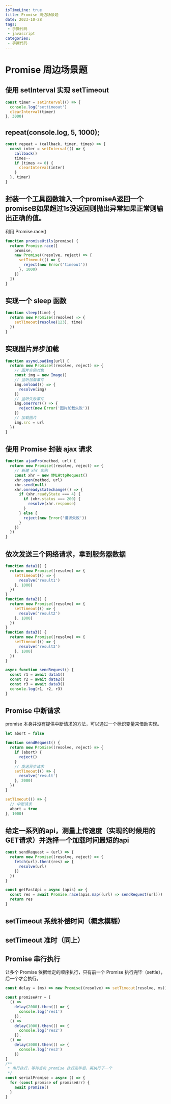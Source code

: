 ```yaml
---
isTimeLine: true
title: Promise 周边场景题
date: 2023-10-28
tags:
 - 手撕代码
 - javascript
categories:
 - 手撕代码
---
```

# Promise 周边场景题

## 使用 setInterval 实现 setTimeout

```js
const timer = setInterval(() => {
  console.log('settimeout')
  clearInterval(timer)
}, 3000)
```

## repeat(console.log, 5, 1000);

```js
const repeat = (callback, timer, times) => {
  const inter = setInterval(() => {
    callback()
    times--
    if (times <= 0) {
      clearInterval(inter)
    }
  }, timer)
}
```

## 封装一个工具函数输入一个promiseA返回一个promiseB如果超过1s没返回则抛出异常如果正常则输出正确的值。

利用 Promise.race()

```js
function promiseUtils(promise) {
  return Promise.race([
    promise,
    new Promise((resolve, reject) => {
      setTimeout(() => {
        reject(new Error('timeout'))
      }, 1000)
    })
  ])
}
```

## 实现一个 sleep 函数

```js
function sleep(time) {
  return new Promise((resolve) => {
    setTimeout(resolve(123), time)
  })
}
```

## 实现图片异步加载

```js
function asyncLoadImg(url) {
  return new Promise((resolve, reject) => {
    // 图片实例对象
    const img = new Image()
    // 监听加载事件
    img.onload(() => {
      resolve(img)
    })
    // 监听失败事件
    img.onerror(() => {
      reject(new Error('图片加载失败'))
    })
    // 加载图片
    img.src = url
  })
}
```

## 使用 Promise 封装 ajax 请求

```js
function ajaxPro(method, url) {
  return new Promise((resolve, reject) => {
    // 新建 xhr 实例
    const xhr = new XMLHttpRequest()
    xhr.open(method, url)
    xhr.send(null)
    xhr.onreadystatechange(() => {
      if (xhr.readyState === 4) {
        if (xhr.status === 200) {
          resolve(xhr.response)
        }
      } else {
        reject(new Error('请求失败'))
      }
    })
  })
}
```

## 依次发送三个网络请求，拿到服务器数据

```js
function data1() {
  return new Promise((resolve) => {
    setTimeout(() => {
      resolve('result1')
    }, 1000)
  })
}
function data2() {
  return new Promise((resolve) => {
    setTimeout(() => {
      resolve('result2')
    }, 1000)
  })
}
function data3() {
  return new Promise((resolve) => {
    setTimeout(() => {
      resolve('result3')
    }, 1000)
  })
}

async function sendRequest() {
  const r1 = await data1()
  const r2 = await data2()
  const r3 = await data3()
  console.log(r1, r2, r3)
}
```

## Promise 中断请求

promise 本身并没有提供中断请求的方法，可以通过一个标识变量来借助实现。

```js
let abort = false

function sendRequest() {
  return new Promise((resolve, reject) => {
    if (abort) {
      reject()
    }
    // 发送异步请求
    setTimeout(() => {
      resolve('result')
    }, 2000)
  })
}

setTimeout(() => {
  // 中断请求
  abort = true
}, 1000)
```

## 给定一系列的api，测量上传速度（实现的时候用的GET请求）并选择一个加载时间最短的api

```js
const sendRequest = (url) => {
  return new Promise((resolve, reject) => {
    fetch(url).then((res) => {
      resolve(url)
    })
  })
}

const getFastApi = async (apis) => {
  const res = await Promise.race(apis.map((url) => sendRequest(url)))
  return res
}
```

## setTimeout 系统补偿时间（概念模糊）

## setTimeout 准时（同上）

## Promise 串行执行

让多个 Promise 依据给定的顺序执行，只有前一个 Promise 执行完毕（settle），后一个才会执行。

```js
const delay = (ms) => new Promise((resolve) => setTimeout(resolve, ms))

const promiseArr = [
  () =>
    delay(2000).then(() => {
      console.log('res1')
    }),
  () =>
    delay(1000).then(() => {
      console.log('res2')
    }),
  () =>
    delay(3000).then(() => {
      console.log('res3')
    })
]
/**
 * 串行执行，等待当前 promise 执行完毕后，再执行下一个
 */
const serialPromise = async () => {
  for (const promise of promiseArr) {
    await promise()
  }
}
```